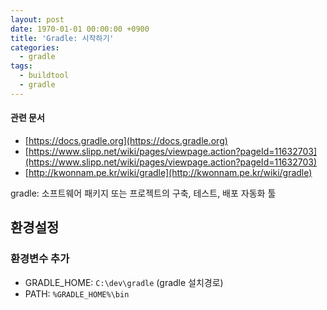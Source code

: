 ```yaml
---
layout: post
date: 1970-01-01 00:00:00 +0900
title: 'Gradle: 시작하기'
categories:
  - gradle
tags:
  - buildtool
  - gradle
---
```


#### 관련 문서
- [https://docs.gradle.org](https://docs.gradle.org)
- [https://www.slipp.net/wiki/pages/viewpage.action?pageId=11632703](https://www.slipp.net/wiki/pages/viewpage.action?pageId=11632703)
- [http://kwonnam.pe.kr/wiki/gradle](http://kwonnam.pe.kr/wiki/gradle)

gradle: 소프트웨어 패키지 또는 프로젝트의 구축, 테스트, 배포 자동화 툴

## 환경설정

### 환경변수 추가
- GRADLE_HOME: `C:\dev\gradle` (gradle 설치경로)
- PATH: `%GRADLE_HOME%\bin`
